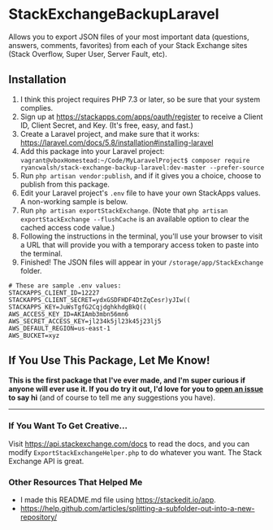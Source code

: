 # StackExchangeBackupLaravel
Allows you to export JSON files of your most important data (questions, answers, comments, favorites) from each of your Stack Exchange sites (Stack Overflow, Super User, Server Fault, etc).

## Installation

 1. I think this project requires PHP 7.3 or later, so be sure that your system complies.
 1. Sign up at https://stackapps.com/apps/oauth/register to receive a Client ID, Client Secret, and Key. (It's free, easy, and fast.)
 1. Create a Laravel project, and make sure that it works: https://laravel.com/docs/5.8/installation#installing-laravel
 1. Add this package into your Laravel project: `vagrant@vboxHomestead:~/Code/MyLaravelProject$ composer require ryancwalsh/stack-exchange-backup-laravel:dev-master --prefer-source`
 1. Run `php artisan vendor:publish`, and if it gives you a choice, choose to publish from this package.
 1. Edit your Laravel project's `.env` file to have your own StackApps values. A non-working sample is below.
 1. Run `php artisan exportStackExchange`. (Note that `php artisan exportStackExchange --flushCache` is an available option to clear the cached access code value.)
 1. Following the instructions in the terminal, you'll use your browser to visit a URL that will provide you with a temporary access token to paste into the terminal.
 1. Finished! The JSON files will appear in your `/storage/app/StackExchange` folder.

```
# These are sample .env values:
STACKAPPS_CLIENT_ID=12227
STACKAPPS_CLIENT_SECRET=ydxGSDFHDF4DtZqCesr)yJIw((
STACKAPPS_KEY=JuWsTgfG2CqjdghkhdgBkQ((
AWS_ACCESS_KEY_ID=AKIAmb3mbn56mn6
AWS_SECRET_ACCESS_KEY=jl234k5jl23k45j23lj5
AWS_DEFAULT_REGION=us-east-1
AWS_BUCKET=xyz
```



## If You Use This Package, Let Me Know!
**This is the first package that I've ever made, and I'm super curious if anyone will ever use it. If you do try it out, I'd love for you to [open an issue](https://github.com/ryancwalsh/StackExchangeBackupLaravelPHP/issues/new) to say hi** (and of course to tell me any suggestions you have).

___

### If You Want To Get Creative...
Visit https://api.stackexchange.com/docs to read the docs, and you can modify `ExportStackExchangeHelper.php` to do whatever you want. The Stack Exchange API is great.



### Other Resources That Helped Me

 - I made this README.md file using https://stackedit.io/app.
 - https://help.github.com/articles/splitting-a-subfolder-out-into-a-new-repository/

